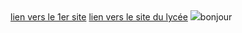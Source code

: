<html>
<head>
</head>
<body>
<A href=file:///D:/Users/Marceau%20CHP/Desktop/Cours%202nd/1er%20Trimestre/SNT/Chapitre%201/Snt%20html%20intro> lien vers le 1er site</A>
<A href="https://lyc-dumas-ales.ac-montpellier.fr/">lien vers le site du lycée</A>
<img src="aLKjwKg_700b.jpg>
<font color="red">bonjour</font>
</body>
</html>
